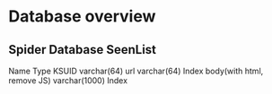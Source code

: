 # Database overview

## Spider Database SeenList

Name Type
KSUID varchar(64)
url varchar(64) Index
body(with html, remove JS) varchar(1000) Index
